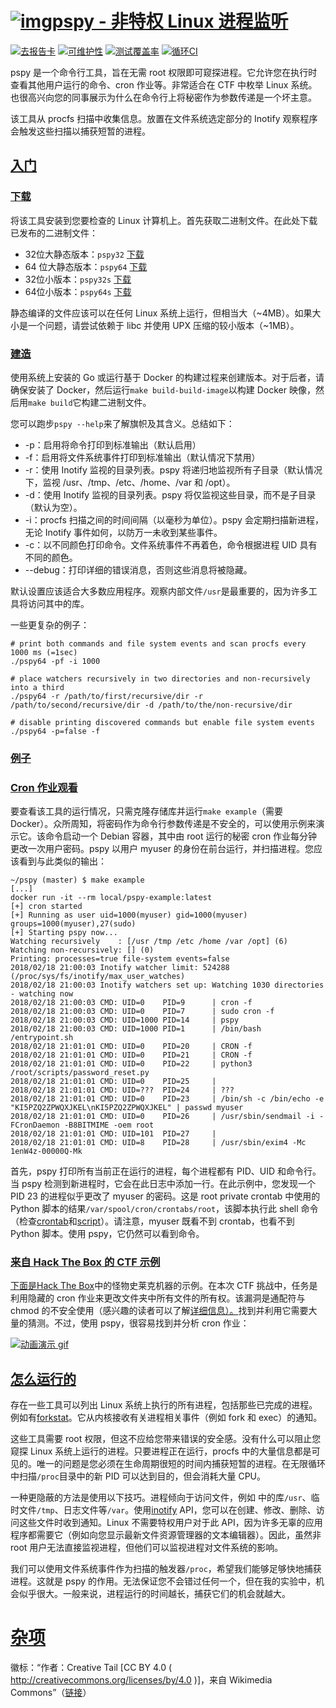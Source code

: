 # [![img](https://github.com/DominicBreuker/pspy/raw/master/images/logo.svg)](https://github.com/DominicBreuker/pspy/blob/master/images/logo.svg)[pspy - 非特权 Linux 进程监听](https://github.com/DominicBreuker/pspy#pspy---unprivileged-linux-process-snooping)

[![去报告卡](https://camo.githubusercontent.com/5ffe39791a9c1a40662e06e373b0ba72e160854491ad6e7b87a19a0c87d3b204/68747470733a2f2f676f7265706f7274636172642e636f6d2f62616467652f6769746875622e636f6d2f446f6d696e6963427265756b65722f70737079)](https://goreportcard.com/report/github.com/DominicBreuker/pspy) [![可维护性](https://camo.githubusercontent.com/0b4272d14f3e3e06d1b1d92f07079a1e1d2c187f1278649e74f6427dfa53d367/68747470733a2f2f6170692e636f6465636c696d6174652e636f6d2f76312f6261646765732f32333332386232353439613736616131316464352f6d61696e7461696e6162696c697479)](https://codeclimate.com/github/DominicBreuker/pspy/maintainability) [![测试覆盖率](https://camo.githubusercontent.com/10647b8ba6b179d7288500f932070a28f856ea32bf42b6cac283de9921057a3a/68747470733a2f2f6170692e636f6465636c696d6174652e636f6d2f76312f6261646765732f32333332386232353439613736616131316464352f746573745f636f766572616765)](https://codeclimate.com/github/DominicBreuker/pspy/test_coverage) [![循环CI](https://camo.githubusercontent.com/d285222c93cd6a8aa0847de747be4a0f9ef56660f3b883fbdc8348ef0b76aadf/68747470733a2f2f636972636c6563692e636f6d2f67682f446f6d696e6963427265756b65722f707370792e7376673f7374796c653d737667)](https://circleci.com/gh/DominicBreuker/pspy)

pspy 是一个命令行工具，旨在无需 root 权限即可窥探进程。它允许您在执行时查看其他用户运行的命令、cron 作业等。非常适合在 CTF 中枚举 Linux 系统。也很高兴向您的同事展示为什么在命令行上将秘密作为参数传递是一个坏主意。

该工具从 procfs 扫描中收集信息。放置在文件系统选定部分的 Inotify 观察程序会触发这些扫描以捕获短暂的进程。

## [入门](https://github.com/DominicBreuker/pspy#getting-started)

### [下载](https://github.com/DominicBreuker/pspy#download)

将该工具安装到您要检查的 Linux 计算机上。首先获取二进制文件。在此处下载已发布的二进制文件：

- 32位大静态版本：`pspy32` [下载](https://github.com/DominicBreuker/pspy/releases/download/v1.2.1/pspy32)
- 64 位大静态版本：`pspy64` [下载](https://github.com/DominicBreuker/pspy/releases/download/v1.2.1/pspy64)
- 32位小版本：`pspy32s` [下载](https://github.com/DominicBreuker/pspy/releases/download/v1.2.1/pspy32s)
- 64位小版本：`pspy64s` [下载](https://github.com/DominicBreuker/pspy/releases/download/v1.2.1/pspy64s)

静态编译的文件应该可以在任何 Linux 系统上运行，但相当大（~4MB）。如果大小是一个问题，请尝试依赖于 libc 并使用 UPX 压缩的较小版本（~1MB）。

### [建造](https://github.com/DominicBreuker/pspy#build)

使用系统上安装的 Go 或运行基于 Docker 的构建过程来创建版本。对于后者，请确保安装了 Docker，然后运行`make build-build-image`以构建 Docker 映像，然后用`make build`它构建二进制文件。

您可以跑步`pspy --help`来了解旗帜及其含义。总结如下：

- -p：启用将命令打印到标准输出（默认启用）
- -f：启用将文件系统事件打印到标准输出（默认情况下禁用）
- -r：使用 Inotify 监视的目录列表。pspy 将递归地监视所有子目录（默认情况下，监视 /usr、/tmp、/etc、/home、/var 和 /opt）。
- -d：使用 Inotify 监视的目录列表。pspy 将仅监视这些目录，而不是子目录（默认为空）。
- -i：procfs 扫描之间的时间间隔（以毫秒为单位）。pspy 会定期扫描新进程，无论 Inotify 事件如何，以防万一未收到某些事件。
- -c：以不同颜色打印命令。文件系统事件不再着色，命令根据进程 UID 具有不同的颜色。
- --debug：打印详细的错误消息，否则这些消息将被隐藏。

默认设置应该适合大多数应用程序。观察内部文件`/usr`是最重要的，因为许多工具将访问其中的库。

一些更复杂的例子：

```
# print both commands and file system events and scan procfs every 1000 ms (=1sec)
./pspy64 -pf -i 1000 

# place watchers recursively in two directories and non-recursively into a third
./pspy64 -r /path/to/first/recursive/dir -r /path/to/second/recursive/dir -d /path/to/the/non-recursive/dir

# disable printing discovered commands but enable file system events
./pspy64 -p=false -f
```



### [例子](https://github.com/DominicBreuker/pspy#examples)

### [Cron 作业观看](https://github.com/DominicBreuker/pspy#cron-job-watching)

要查看该工具的运行情况，只需克隆存储库并运行`make example`（需要 Docker）。众所周知，将密码作为命令行参数传递是不安全的，可以使用示例来演示它。该命令启动一个 Debian 容器，其中由 root 运行的秘密 cron 作业每分钟更改一次用户密码。pspy 以用户 myuser 的身份在前台运行，并扫描进程。您应该看到与此类似的输出：

```
~/pspy (master) $ make example
[...]
docker run -it --rm local/pspy-example:latest
[+] cron started
[+] Running as user uid=1000(myuser) gid=1000(myuser) groups=1000(myuser),27(sudo)
[+] Starting pspy now...
Watching recursively    : [/usr /tmp /etc /home /var /opt] (6)
Watching non-recursively: [] (0)
Printing: processes=true file-system events=false
2018/02/18 21:00:03 Inotify watcher limit: 524288 (/proc/sys/fs/inotify/max_user_watches)
2018/02/18 21:00:03 Inotify watchers set up: Watching 1030 directories - watching now
2018/02/18 21:00:03 CMD: UID=0    PID=9      | cron -f
2018/02/18 21:00:03 CMD: UID=0    PID=7      | sudo cron -f
2018/02/18 21:00:03 CMD: UID=1000 PID=14     | pspy
2018/02/18 21:00:03 CMD: UID=1000 PID=1      | /bin/bash /entrypoint.sh
2018/02/18 21:01:01 CMD: UID=0    PID=20     | CRON -f
2018/02/18 21:01:01 CMD: UID=0    PID=21     | CRON -f
2018/02/18 21:01:01 CMD: UID=0    PID=22     | python3 /root/scripts/password_reset.py
2018/02/18 21:01:01 CMD: UID=0    PID=25     |
2018/02/18 21:01:01 CMD: UID=???  PID=24     | ???
2018/02/18 21:01:01 CMD: UID=0    PID=23     | /bin/sh -c /bin/echo -e "KI5PZQ2ZPWQXJKEL\nKI5PZQ2ZPWQXJKEL" | passwd myuser
2018/02/18 21:01:01 CMD: UID=0    PID=26     | /usr/sbin/sendmail -i -FCronDaemon -B8BITMIME -oem root
2018/02/18 21:01:01 CMD: UID=101  PID=27     |
2018/02/18 21:01:01 CMD: UID=8    PID=28     | /usr/sbin/exim4 -Mc 1enW4z-00000Q-Mk
```



首先，pspy 打印所有当前正在运行的进程，每个进程都有 PID、UID 和命令行。当 pspy 检测到新进程时，它会在此日志中添加一行。在此示例中，您发现一个 PID 23 的进程似乎更改了 myuser 的密码。这是 root private crontab 中使用的 Python 脚本的结果`/var/spool/cron/crontabs/root`，该脚本执行此 shell 命令（检查[crontab](https://github.com/DominicBreuker/pspy/blob/master/docker/var/spool/cron/crontabs/root)和[script](https://github.com/DominicBreuker/pspy/blob/master/docker/root/scripts/password_reset.py)）。请注意，myuser 既看不到 crontab，也看不到 Python 脚本。使用 pspy，它仍然可以看到命令。

### [来自 Hack The Box 的 CTF 示例](https://github.com/DominicBreuker/pspy#ctf-example-from-hack-the-box)

[下面是Hack The Box](https://www.hackthebox.eu/)中的怪物史莱克机器的示例。在本次 CTF 挑战中，任务是利用隐藏的 cron 作业来更改文件夹中所有文件的所有权。该漏洞是通配符与 chmod 的不安全使用（感兴趣的读者可以了解[详细信息）。](https://www.defensecode.com/public/DefenseCode_Unix_WildCards_Gone_Wild.txt)找到并利用它需要大量的猜测。不过，使用 pspy，很容易找到并分析 cron 作业：

[![动画演示 gif](https://github.com/DominicBreuker/pspy/raw/master/images/demo.gif)](https://github.com/DominicBreuker/pspy/blob/master/images/demo.gif)

## [怎么运行的](https://github.com/DominicBreuker/pspy#how-it-works)

存在一些工具可以列出 Linux 系统上执行的所有进程，包括那些已完成的进程。例如有[forkstat](http://smackerelofopinion.blogspot.de/2014/03/forkstat-new-tool-to-trace-process.html)。它从内核接收有关进程相关事件（例如 fork 和 exec）的通知。

这些工具需要 root 权限，但这不应给您带来错误的安全感。没有什么可以阻止您窥探 Linux 系统上运行的进程。只要进程正在运行，procfs 中的大量信息都是可见的。唯一的问题是您必须在生命周期很短的时间内捕获短暂的进程。在无限循环中扫描`/proc`目录中的新 PID 可以达到目的，但会消耗大量 CPU。

一种更隐蔽的方法是使用以下技巧。进程倾向于访问文件，例如 中的库`/usr`、临时文件`/tmp`、日志文件等`/var`。使用[inotify](http://man7.org/linux/man-pages/man7/inotify.7.html) API，您可以在创建、修改、删除、访问这些文件时收到通知。Linux 不需要特权用户对于此 API，因为许多无辜的应用程序都需要它（例如向您显示最新文件资源管理器的文本编辑器）。因此，虽然非 root 用户无法直接监视进程，但他们可以监视进程对文件系统的影响。

我们可以使用文件系统事件作为扫描的触发器`/proc`，希望我们能够足够快地捕获进程。这就是 pspy 的作用。无法保证您不会错过任何一个，但在我的实验中，机会似乎很大。一般来说，进程运行的时间越长，捕获它们的机会就越大。

# [杂项](https://github.com/DominicBreuker/pspy#misc)

徽标：“作者：Creative Tail [CC BY 4.0 ( http://creativecommons.org/licenses/by/4.0 )]，来自 Wikimedia Commons”（[链接](https://commons.wikimedia.org/wiki/File%3ACreative-Tail-People-spy.svg)）